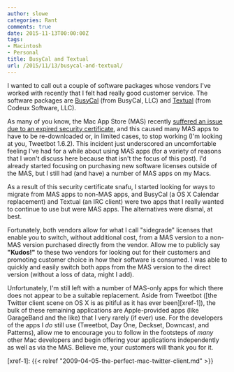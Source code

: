 ```yaml
---
author: slowe
categories: Rant
comments: true
date: 2015-11-13T00:00:00Z
tags:
- Macintosh
- Personal
title: BusyCal and Textual
url: /2015/11/13/busycal-and-textual/
---
```


I wanted to call out a couple of software packages whose vendors I've worked with recently that I felt had really good customer service. The software packages are [BusyCal][link-1] (from BusyCal, LLC) and [Textual][link-2] (from Codeux Software, LLC).

As many of you know, the Mac App Store (MAS) recently [suffered an issue due to an expired security certificate][link-3], and this caused many MAS apps to have to be re-downloaded or, in limited cases, to stop working (I'm looking at you, Tweetbot 1.6.2). This incident just underscored an uncomfortable feeling I've had for a while about using MAS apps (for a variety of reasons that I won't discuss here because that isn't the focus of this post). I'd already started focusing on purchasing new software licenses outside of the MAS, but I still had (and have) a number of MAS apps on my Macs.

As a result of this security certificate snafu, I started looking for ways to migrate from MAS apps to non-MAS apps, and BusyCal (a OS X Calendar replacement) and Textual (an IRC client) were two apps that I really wanted to continue to use but were MAS apps. The alternatives were dismal, at best.

Fortunately, both vendors allow for what I call "sidegrade" licenses that enable you to switch, without additional cost, from a MAS version to a non-MAS version purchased directly from the vendor. Allow me to publicly say **"Kudos!"** to these two vendors for looking out for their customers and promoting customer choice in how their software is consumed. I was able to quickly and easily switch both apps from the MAS version to the direct version (without a loss of data, might I add).

Unfortunately, I'm still left with a number of MAS-only apps for which there does not appear to be a suitable replacement. Aside from Tweetbot ([the Twitter client scene on OS X is as pitiful as it has ever been][xref-1]), the bulk of these remaining applications are Apple-provided apps (like GarageBand and the like) that I very rarely (if ever) use. For the developers of the apps I _do_ still use (Tweetbot, Day One, Deckset, Downcast, and Patterns), allow me to encourage you to follow in the footsteps of _many_ other Mac developers and begin offering your applications independently as well as via the MAS. Believe me, your customers will thank you for it.



[link-1]: http://www.busymac.com/busycal/index.html
[link-2]: https://www.codeux.com/textual/
[link-3]: http://www.macrumors.com/2015/11/12/mac-app-store-apps-damaged-expired-receipts-issue/
[xref-1]: {{< relref "2009-04-05-the-perfect-mac-twitter-client.md" >}}
